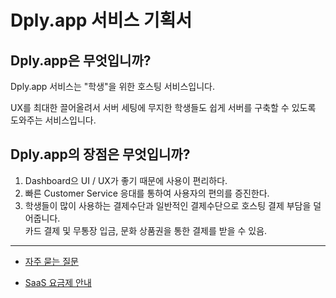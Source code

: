 # Dply.app 서비스 기획서

## Dply.app은 무엇입니까?

Dply.app 서비스는 "학생"을 위한 호스팅 서비스입니다. 

UX를 최대한 끌어올려서 서버 세팅에 무지한 학생들도 쉽게 서버를 구축할 수 있도록 도와주는 서비스입니다.

## Dply.app의 장점은 무엇입니까?

1. Dashboard으 UI / UX가 좋기 때문에 사용이 편리하다.
2. 빠른 Customer Service 응대를 통하여 사용자의 편의를 증진한다. 
3. 학생들이 많이 사용하는 결제수단과 일반적인 결제수단으로 호스팅 결제 부담을 덜어줍니다.<br>
   카드 결제 및 무통장 입금, 문화 상품권을 통한 결제를 받을 수 있음.

---

+ [자주 묻는 질문](/FAQ.md)

+ [SaaS 요금제 안내](/Payplan.md)
